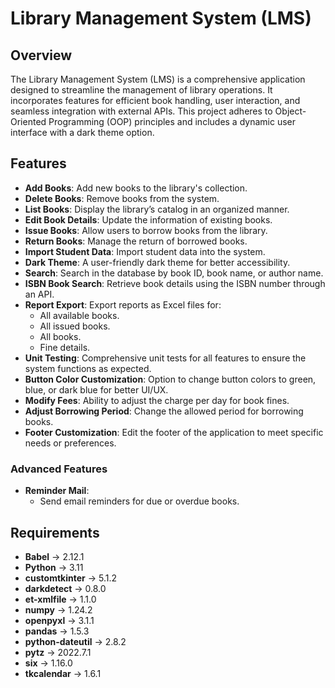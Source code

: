 # Library Management System (LMS)

## Overview

The Library Management System (LMS) is a comprehensive application designed to streamline the management of library operations. It incorporates features for efficient book handling, user interaction, and seamless integration with external APIs. This project adheres to Object-Oriented Programming (OOP) principles and includes a dynamic user interface with a dark theme option.

## Features

- **Add Books**: Add new books to the library's collection.
- **Delete Books**: Remove books from the system.
- **List Books**: Display the library’s catalog in an organized manner.
- **Edit Book Details**: Update the information of existing books.
- **Issue Books**: Allow users to borrow books from the library.
- **Return Books**: Manage the return of borrowed books.
- **Import Student Data**: Import student data into the system.
- **Dark Theme**: A user-friendly dark theme for better accessibility.
- **Search**: Search in the database by book ID, book name, or author name.
- **ISBN Book Search**: Retrieve book details using the ISBN number through an API.
- **Report Export**: Export reports as Excel files for:
  - All available books.
  - All issued books.
  - All books.
  - Fine details.
- **Unit Testing**: Comprehensive unit tests for all features to ensure the system functions as expected.
- **Button Color Customization**: Option to change button colors to green, blue, or dark blue for better UI/UX.
- **Modify Fees**: Ability to adjust the charge per day for book fines.
- **Adjust Borrowing Period**: Change the allowed period for borrowing books.
- **Footer Customization**: Edit the footer of the application to meet specific needs or preferences.
    
### Advanced Features

- **Reminder Mail**:
  - Send email reminders for due or overdue books.

## Requirements

- **Babel** -> 2.12.1
- **Python** -> 3.11
- **customtkinter** -> 5.1.2
- **darkdetect** -> 0.8.0
- **et-xmlfile** -> 1.1.0
- **numpy** -> 1.24.2
- **openpyxl** -> 3.1.1
- **pandas** -> 1.5.3
- **python-dateutil** -> 2.8.2
- **pytz** -> 2022.7.1
- **six** -> 1.16.0
- **tkcalendar** -> 1.6.1
